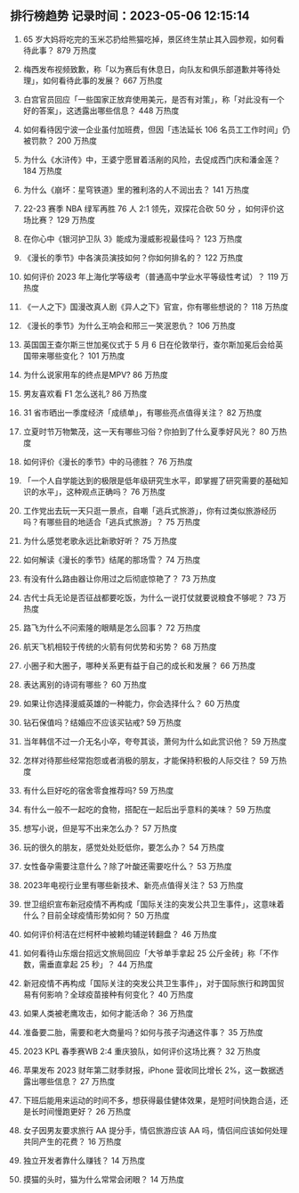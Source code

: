 
## 排行榜趋势 记录时间：2023-05-06 12:15:14
  
  1. 65 岁大妈将吃完的玉米芯扔给熊猫吃掉，景区终生禁止其入园参观，如何看待此事？ 879 万热度
    
  2. 梅西发布视频致歉，称「以为赛后有休息日，向队友和俱乐部道歉并等待处理」，如何看待此事的发展？ 667 万热度
    
  3. 白宫官员回应「一些国家正放弃使用美元，是否有对策」，称「对此没有一个好的答案」，这透露出哪些信息？ 448 万热度
    
  4. 如何看待因宁波一企业虽付加班费，但因「违法延长 106 名员工工作时间」仍被罚款？ 200 万热度
    
  5. 为什么《水浒传》中，王婆宁愿冒着活剐的风险，去促成西门庆和潘金莲？ 184 万热度
    
  6. 为什么《崩坏：星穹铁道》里的雅利洛的人不润出去？ 141 万热度
    
  7. 22-23 赛季 NBA 绿军再胜 76 人 2:1 领先，双探花合砍 50 分 ，如何评价这场比赛？ 129 万热度
    
  8. 在你心中《银河护卫队 3》能成为漫威影视最佳吗？ 123 万热度
    
  9. 《漫长的季节》中各演员演技如何？你如何排名的？ 122 万热度
    
  10. 如何评价 2023 年上海化学等级考（普通高中学业水平等级性考试）？ 119 万热度
    
  11. 《一人之下》国漫改真人剧《异人之下》官宣，你有哪些想说的？ 118 万热度
    
  12. 《漫长的季节》为什么王响会和邢三一笑泯恩仇？ 106 万热度
    
  13. 英国国王查尔斯三世加冕仪式于 5 月 6 日在伦敦举行，查尔斯加冕后会给英国带来哪些变化？ 101 万热度
    
  14. 为什么说家用车的终点是MPV? 86 万热度
    
  15. 男友喜欢看 F1 怎么送礼? 86 万热度
    
  16. 31 省市晒出一季度经济「成绩单」，有哪些亮点值得关注？ 82 万热度
    
  17. 立夏时节万物繁茂，这一天有哪些习俗？你拍到了什么夏季好风光？ 80 万热度
    
  18. 如何评价《漫长的季节》中的马德胜？ 76 万热度
    
  19. 「一个人自学能达到的极限是低年级研究生水平，即掌握了研究需要的基础知识的水平」，这种观点正确吗？ 76 万热度
    
  20. 工作党出去玩一天只逛一景点，自嘲「逃兵式旅游」，你有过类似旅游经历吗？有哪些目的地适合「逃兵式旅游」？ 75 万热度
    
  21. 为什么感觉老歌永远比新歌好听？ 75 万热度
    
  22. 如何解读《漫长的季节》结尾的那场雪？ 74 万热度
    
  23. 有没有什么路由器让你用过之后彻底惊艳了？ 73 万热度
    
  24. 古代士兵无论是否征战都要吃饭，为什么一说打仗就要说粮食不够呢？ 73 万热度
    
  25. 路飞为什么不问索隆的眼睛是怎么回事？ 72 万热度
    
  26. 航天飞机相较于传统的火箭有何优势和劣势？ 68 万热度
    
  27. 小圈子和大圈子，哪种关系更有益于自己的成长和发展？ 66 万热度
    
  28. 表达离别的诗词有哪些？ 60 万热度
    
  29. 如果让你选择漫威英雄的一种能力，你会选择什么？ 60 万热度
    
  30. 钻石保值吗？结婚应不应该买钻戒? 59 万热度
    
  31. 当年韩信不过一介无名小卒，夸夸其谈，萧何为什么如此赏识他？ 59 万热度
    
  32. 怎样对待那些经常抱怨或者消极的朋友，才能保持积极的人际交往？ 59 万热度
    
  33. 有什么巨好吃的宿舍零食推荐吗? 59 万热度
    
  34. 有什么一般不一起吃的食物，搭配在一起后出乎意料的美味？ 59 万热度
    
  35. 想写小说，但是写不出来怎么办？ 57 万热度
    
  36. 玩的很久的朋友，感觉处处贬低你，要怎么办？ 54 万热度
    
  37. 女性备孕需要注意什么？除了叶酸还需要吃什么？ 53 万热度
    
  38. 2023年电视行业里有哪些新技术、新亮点值得关注？ 53 万热度
    
  39. 世卫组织宣布新冠疫情不再构成「国际关注的突发公共卫生事件」，这意味着什么？目前全球疫情形势如何？ 50 万热度
    
  40. 如何评价柯洁在烂柯杯中被赖均辅逆转翻盘？ 46 万热度
    
  41. 如何看待山东烟台招远文旅局回应「大爷单手拿起 25 公斤金砖」称「不作数，需垂直拿起 25 秒」？ 44 万热度
    
  42. 新冠疫情不再构成「国际关注的突发公共卫生事件」，对于国际旅行和跨国贸易有何影响？全球疫苗接种有何变化？ 40 万热度
    
  43. 如果人类被老鹰攻击，如何才能活命？ 36 万热度
    
  44. 准备要二胎，需要和老大商量吗？如何与孩子沟通这件事？ 35 万热度
    
  45. 2023 KPL 春季赛WB 2:4 重庆狼队，如何评价这场比赛？ 32 万热度
    
  46. 苹果发布 2023 财年第二财季财报，iPhone 营收同比增长 2%，这一数据透露出哪些信息？ 27 万热度
    
  47. 下班后能用来运动的时间不多，想获得最佳健体效果，是短时间快跑合适，还是长时间慢跑更好？ 26 万热度
    
  48. 女子因男友要求旅行 AA 提分手，情侣旅游应该 AA 吗，情侣间应该如何处理共同产生的花费？ 16 万热度
    
  49. 独立开发者靠什么赚钱？ 14 万热度
    
  50. 摸猫的头时，猫为什么常常会闭眼？ 14 万热度
    